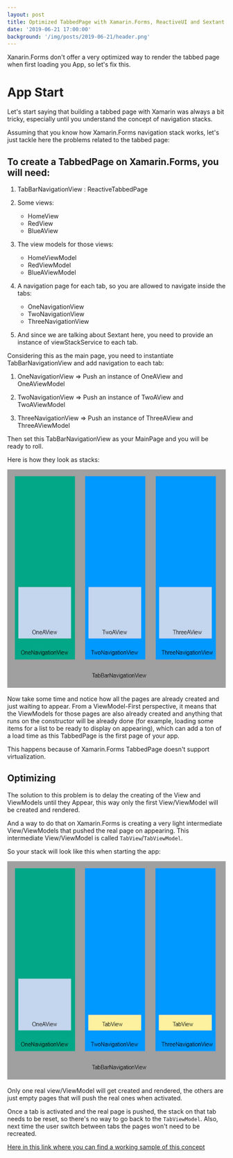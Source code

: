```yaml
---
layout: post
title: Optimized TabbedPage with Xamarin.Forms, ReactiveUI and Sextant
date: '2019-06-21 17:00:00'
background: '/img/posts/2019-06-21/header.png'
---
```


Xanarin.Forms don't offer a very optimized way to render the tabbed page when first loading you App, so let's fix this.

# App Start

Let's start saying that building a tabbed page with Xamarin was always a bit tricky, especially until you understand the concept of navigation stacks.

Assuming that you know how Xamarin.Forms navigation stack works, let's just tackle here the problems related to the tabbed page:

## To create a TabbedPage on Xamarin.Forms, you will need:

1) TabBarNavigationView : ReactiveTabbedPage<TabBarNavigationViewModel>
   
2) Some views:
   * HomeView
   * RedView
   * BlueAView
  
3) The view models for those views:
   * HomeViewModel
   * RedViewModel
   * BlueAViewModel
  
4) A navigation page for each tab, so you are allowed to navigate inside the tabs:
   * OneNavigationView
   * TwoNavigationView
   * ThreeNavigationView
   
5) And since we are talking about Sextant here, you need to provide an instance of viewStackService to each tab.

Considering this as the main page, you need to instantiate TabBarNavigationView and add navigation to each tab:

   1) OneNavigationView => Push an instance of OneAView and OneAViewModel
   
   2) TwoNavigationView => Push an instance of TwoAView and TwoAViewModel
   
   3) ThreeNavigationView => Push an instance of ThreeAView and ThreeAViewModel



Then set this TabBarNavigationView as your MainPage and you will be ready to roll.

Here is how they look as stacks:

![Dfault TabbedPage](/img/posts/2019-06-21/AppStart.jpg)

Now take some time and notice how all the pages are already created and just waiting to appear.
From a ViewModel-First perspective, it means that the ViewModels for those pages are also already created and anything that runs on the constructor will be already done (for example, loading some items for a list to be ready to display on appearing), which can add a ton of a load time as this TabbedPage is the first page of your app.

This happens because of Xamarin.Forms TabbedPage doesn't support virtualization.

## Optimizing

The solution to this problem is to delay the creating of the View and ViewModels until they Appear, this way only the first View/ViewModel will be created and rendered.

And a way to do that on Xamarin.Forms is creating a very light intermediate View/ViewModels that pushed the real page on appearing. This intermediate View/ViewModel is called `TabView`/`TabViewModel`.

So your stack will look like this when starting the app:

![Dfault TabbedPage](/img/posts/2019-06-21/OptimizedApp.jpg)

Only one real view/ViewModel will get created and rendered, the others are just empty pages that will push the real ones when activated. 

Once a tab is activated and the real page is pushed, the stack on that tab needs to be reset, so there's no way to go back to the `TabViewModel`. Also, next time the user switch between tabs the pages won't need to be recreated.

[Here in this link where you can find a working sample of this concept](https://github.com/giusepe/TabbedPageSextantSample)